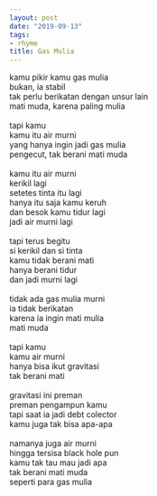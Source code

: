 ```yaml
---
layout: post
date: "2019-09-13"
tags:
- rhyme
title: Gas Mulia
---
```


<div>kamu pikir kamu gas mulia</div><div>bukan, ia stabil&nbsp;</div><div>tak perlu berikatan dengan unsur lain</div><div>mati muda, karena paling mulia</div><div><br /></div><div>tapi kamu</div><div>kamu itu air murni</div><div>yang hanya ingin jadi gas mulia</div><div>pengecut, tak berani mati muda</div><div><br /></div><div>kamu itu air murni</div><div>kerikil lagi</div><div>setetes tinta itu lagi</div><div>hanya itu saja kamu keruh</div><div>dan besok kamu tidur lagi</div><div>jadi air murni lagi</div><div><br /></div><div>tapi terus begitu</div><div>si kerikil dan si tinta</div><div>kamu tidak berani mati</div><div>hanya berani tidur</div><div>dan jadi murni lagi</div><div><br /></div><div>tidak ada gas mulia murni</div><div>ia tidak berikatan</div><div>karena ia ingin mati mulia</div><div>mati muda</div><div><br /></div><div>tapi kamu</div><div>kamu air murni</div><div>hanya bisa ikut gravitasi</div><div>tak berani mati</div><div><br /></div><div>gravitasi ini preman</div><div>preman pengampun kamu</div><div>tapi saat ia jadi debt colector</div><div>kamu juga tak bisa apa-apa</div><div><br /></div><div>namanya juga air murni</div><div>hingga tersisa black hole pun</div><div>kamu tak tau mau jadi apa</div><div>tak berani mati muda</div><div>seperti para gas mulia</div>